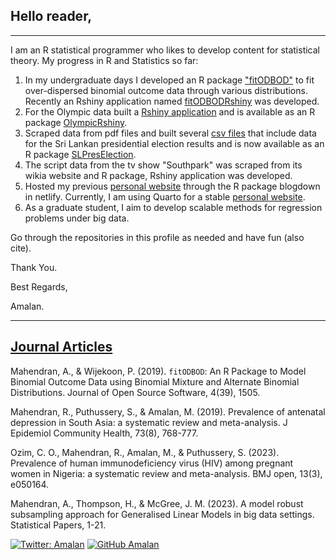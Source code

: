 ## Hello reader, 
---

I am an R statistical programmer who likes to develop content for statistical theory. My progress in R and Statistics so far:
1. In my undergraduate days I developed an R package ["fitODBOD"](https://cran.r-project.org/web/packages/fitODBOD/index.html) to fit over-dispersed binomial outcome data through various distributions. Recently an Rshiny application named [fitODBODRshiny](https://amalan-con-stat.shinyapps.io/fitodbodrshiny/) was developed.
2. For the Olympic data built a [Rshiny application](https://amalan-con-stat.shinyapps.io/OlympicRshiny/)  and is available as an R package [OlympicRshiny](https://cran.r-project.org/web/packages/OlympicRshiny/index.html).
3. Scraped data from pdf files and built several [csv files](https://github.com/Amalan-ConStat/PresidentialElection) that include data for the Sri Lankan presidential election results and is now available as an R package [SLPresElection](https://cran.r-project.org/web/packages/SLPresElection/index.html).
4. The script data from the tv show "Southpark" was scraped from its wikia website and R package, Rshiny application was developed.
5. Hosted my previous [personal website](https://amalan-con-stat.netlify.app/) through the R package blogdown in netlify. Currently, I am using Quarto for a stable [personal website](https://www.amalan-mahendran.com). 
6. As a graduate student, I aim to develop scalable methods for regression problems under big data. 

Go through the repositories in this profile as needed and have fun (also cite).

Thank You.

Best Regards,

Amalan.

---

## [Journal Articles](https://scholar.google.com/citations?user=fj4E-GMAAAAJ&hl=en)

Mahendran, A., & Wijekoon, P. (2019). ``fitODBOD``: An R Package to Model Binomial Outcome Data using Binomial Mixture and Alternate Binomial Distributions. Journal of Open Source Software, 4(39), 1505.

Mahendran, R., Puthussery, S., & Amalan, M. (2019). Prevalence of antenatal depression in South Asia: a systematic review and meta-analysis. J Epidemiol Community Health, 73(8), 768-777.

Ozim, C. O., Mahendran, R., Amalan, M., & Puthussery, S. (2023). Prevalence of human immunodeficiency virus (HIV) among pregnant women in Nigeria: a systematic review and meta-analysis. BMJ open, 13(3), e050164.

Mahendran, A., Thompson, H., & McGree, J. M. (2023). A model robust subsampling approach for Generalised Linear Models in big data settings. Statistical Papers, 1-21.

[![Twitter: Amalan](https://img.shields.io/twitter/follow/Amalan_Con_Stat?style=social)](https://twitter.com/Amalan_Con_Stat)
[![GitHub Amalan](https://img.shields.io/github/followers/Amalan-ConStat?label=follow&style=social)](https://github.com/Amalan-ConStat)
